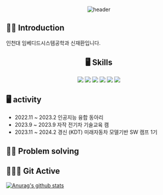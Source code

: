 <div align="center">
  
### 
![header](https://github.com/shinjaehwan123/shinjaehwan123/assets/114821403/f358cd9c-9e6d-4056-ac37-ba1a63343cdc)

</div>

## 🙌🏼 Introduction
  인천대 임베디드시스템공학과 신재환입니다.
  
<div align="center">
  
## 🖥️ Skills
 <img src="https://img.shields.io/badge/C-A8B9CC?style=flat-square&logo=C&logoColor=blue"/>  
 <img src="https://img.shields.io/badge/C++-00599C?style=flat-square&logo=cplusplus&logoColor=white"/>  
 <img src="https://img.shields.io/badge/Python-3776AB?style=flat-square&logo=Python&logoColor=yellow"/>
 <img src="https://img.shields.io/badge/Arduino-00979D?style=flat&logo=Arduino&logoColor=white"/>    
 <img src="https://img.shields.io/badge/Raspberry Pi-A22846?style=flat&logo=Raspberry Pi&logoColor=white"/>
 <img src="https://img.shields.io/badge/Jetson Nano-76B900?style=flat&logo=NVIDIA&logoColor=white"/>  
</div>

## 🖥️ activity 
* 2022.11 ~ 2023.2 인공지능 융합 동아리
* 2023.9 ~  2023.9 자작 전기차 기술교육 캠
* 2023.11 ~ 2024.2 경신 (KDT) 미래자동차 모델기반 SW 캠프 1기

## 💪🏼 Problem solving 

</div>
   

##  🏃🏼‍♂️ Git Active  

[![Anurag's github stats](https://github-readme-stats.vercel.app/api?username=shinjaehwan123)](https://github.com/anuraghazra/github-readme-stats) 
   
</div>
  
<!--
## 🏆 수상경력 
* 2023 9  3D 프린트를 이용한 전기차 제작 및 VR 주행 대회  금 

-->

<!--
**shinjaehwan123/shinjaehwan123** is a ✨ _special_ ✨ repository because its `README.md` (this file) appears on your GitHub profile.

Here are some ideas to get you started:

- 🔭 I’m currently working on ...
- 🌱 I’m currently learning ...
- 👯 I’m looking to collaborate on ...
- 🤔 I’m looking for help with ...
- 💬 Ask me about ...
- 📫 How to reach me: ...
- 😄 Pronouns: ...
- ⚡ Fun fact: ...
-->

